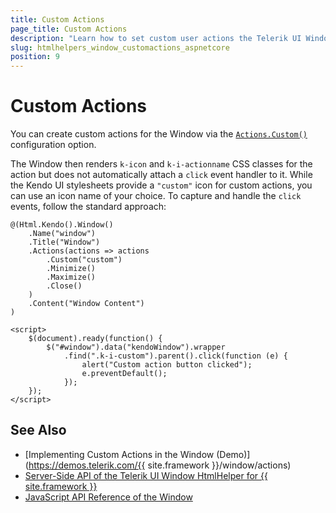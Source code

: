 ```yaml
---
title: Custom Actions
page_title: Custom Actions
description: "Learn how to set custom user actions the Telerik UI Window HtmlHelper for {{ site.framework }}."
slug: htmlhelpers_window_customactions_aspnetcore
position: 9
---
```


# Custom Actions

You can create custom actions for the Window via the [`Actions.Custom()`](/api/Kendo.Mvc.UI.Fluent/WindowActionsBuilder#customsystemstring) configuration option. 

The Window then renders `k-icon` and `k-i-actionname` CSS classes for the action but does not automatically attach a `click` event handler to it. While the Kendo UI stylesheets provide a `"custom"` icon for custom actions, you can use an icon name of your choice. To capture and handle the `click` events, follow the standard approach:

```
@(Html.Kendo().Window()
    .Name("window")
    .Title("Window")
    .Actions(actions => actions
        .Custom("custom")
        .Minimize()
        .Maximize()
        .Close()
    )
    .Content("Window Content")
)

<script>
    $(document).ready(function() {
        $("#window").data("kendoWindow").wrapper
            .find(".k-i-custom").parent().click(function (e) {
                alert("Custom action button clicked");
                e.preventDefault();
            });
    });
</script>

```

## See Also

* [Implementing Custom Actions in the Window (Demo)](https://demos.telerik.com/{{ site.framework }}/window/actions)
* [Server-Side API of the Telerik UI Window HtmlHelper for {{ site.framework }}](/api/window)
* [JavaScript API Reference of the Window](/api/javascript/ui/window)
